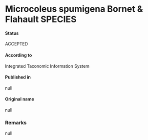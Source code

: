 # Microcoleus spumigena Bornet & Flahault SPECIES

#### Status
ACCEPTED

#### According to
Integrated Taxonomic Information System

#### Published in
null

#### Original name
null

### Remarks
null